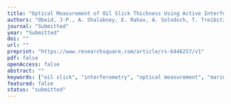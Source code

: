 ```yaml
---
title: "Optical Measurement of Oil Slick Thickness Using Active Interferometry"
authors: "Obeid, J-P., A. Shalabney, E. Rahav, A. Solodoch, T. Treibitz, Y. Lehahn"
journal: "Submitted"
year: "Submitted"
doi: ""
url: ""
preprint: "https://www.researchsquare.com/article/rs-6446257/v1"
pdf: false
openAccess: false
abstract: ""
keywords: ["oil slick", "interferometry", "optical measurement", "marine pollution"]
featured: false
status: "submitted"
---
```

